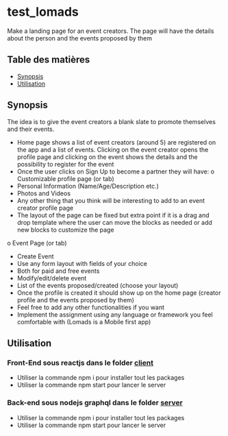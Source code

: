 # test_lomads

Make a landing page for an event creators. The page will have the details about the
person and the events proposed by them

## Table des matières

* [Synopsis](#synopsis)
* [Utilisation](#usage)

## <a name="synopsis"> Synopsis
The idea is to give the event creators a blank slate to promote themselves and their
events.
- Home page shows a list of event creators (around 5) are registered on the app
and a list of events. Clicking on the event creator opens the profile page and
clicking on the event shows the details and the possibility to register for the
event
- Once the user clicks on Sign Up to become a partner they will have:
o Customizable profile page (or tab)
- Personal Information (Name/Age/Description etc.)
- Photos and Videos
- Any other thing that you think will be interesting to add to an
event creator profile page
- The layout of the page can be fixed but extra point if it is a drag
and drop template where the user can move the blocks as
needed or add new blocks to customize the page

o Event Page (or tab)
- Create Event
- Use any form layout with fields of your choice
- Both for paid and free events
- Modify/edit/delete event
- List of the events proposed/created (choose your layout)
- Once the profile is created it should show up on the home page (creator profile
and the events proposed by them)
- Feel free to add any other functionalities if you want
- Implement the assignment using any language or framework you feel
comfortable with (Lomads is a Mobile first app)

## <a name="usage"> Utilisation
### Front-End sous reactjs dans le folder [client](./client/)
- Utiliser la commande npm i pour installer tout les packages
- Utiliser la commande npm start pour lancer le server
### Back-end sous nodejs graphql dans le folder [server](./server)
- Utiliser la commande npm i pour installer tout les packages
- Utiliser la commande npm start pour lancer le server
